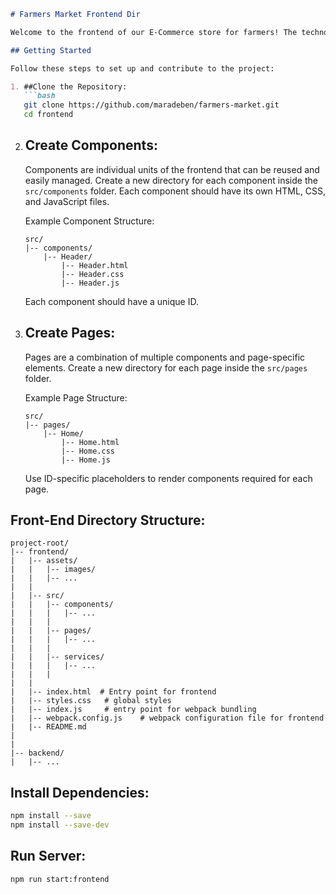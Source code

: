 ```markdown
# Farmers Market Frontend Dir

Welcome to the frontend of our E-Commerce store for farmers! The technology used is HTML, CSS, and JavaScript. To maintain code organization and facilitate scalability, please create individual components that can be easily managed and reused.

## Getting Started

Follow these steps to set up and contribute to the project:

1. ##Clone the Repository:
   ```bash
   git clone https://github.com/maradeben/farmers-market.git
   cd frontend
   ```

2. ## Create Components:

   Components are individual units of the frontend that can be reused and easily managed. Create a new directory for each component inside the `src/components` folder. Each component should have its own HTML, CSS, and JavaScript files.

   Example Component Structure:
   ```plaintext
   src/
   |-- components/
       |-- Header/
           |-- Header.html
           |-- Header.css
           |-- Header.js
   ```

   Each component should have a unique ID.

3. ## Create Pages:

   Pages are a combination of multiple components and page-specific elements. Create a new directory for each page inside the `src/pages` folder.

   Example Page Structure:
   ```plaintext
   src/
   |-- pages/
       |-- Home/
           |-- Home.html
           |-- Home.css
           |-- Home.js
   ```

   Use ID-specific placeholders to render components required for each page.

## Front-End Directory Structure:

```plaintext
project-root/
|-- frontend/
|   |-- assets/
|   |   |-- images/
|   |   |-- ...
|   |
|   |-- src/
|   |   |-- components/
|   |   |   |-- ...
|   |   |
|   |   |-- pages/
|   |   |   |-- ...
|   |   |
|   |   |-- services/
|   |   |   |-- ...
|   |   |
|   |
|   |-- index.html  # Entry point for frontend
|   |-- styles.css   # global styles
|   |-- index.js     # entry point for webpack bundling
|   |-- webpack.config.js    # webpack configuration file for frontend
|   |-- README.md
|
|
|-- backend/
|   |-- ...

```

## Install Dependencies:

```bash
npm install --save
npm install --save-dev
```

## Run Server:

```bash
npm run start:frontend
```
```